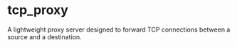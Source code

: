 # tcp_proxy
A lightweight proxy server designed to forward TCP connections between a source and a destination.
